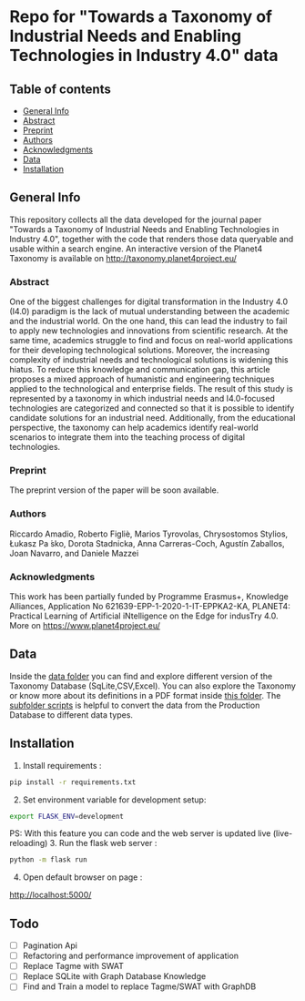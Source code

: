 # Repo for "Towards a Taxonomy of Industrial Needs and Enabling Technologies in Industry 4.0" data

## Table of contents
* [General Info](#general-info)
* [Abstract](#abstract)
* [Preprint](#preprint)
* [Authors](#authors)
* [Acknowledgments](#acknowledgments)
* [Data](#data)
* [Installation](#installation)



## General Info
This repository collects all the data developed for the journal paper "Towards a Taxonomy of Industrial Needs and Enabling Technologies in Industry 4.0", together with the code that renders those data queryable and usable within a search engine.
An interactive version of the Planet4 Taxonomy is available on http://taxonomy.planet4project.eu/

### Abstract 

One of the biggest challenges for digital transformation in the Industry 4.0 (I4.0) paradigm is the lack of mutual understanding between the academic and the industrial world. On the one hand, this can lead the industry to fail to apply new technologies and innovations from scientific research. At the same time, academics struggle to find and focus on real-world applications for their developing technological solutions. Moreover, the increasing complexity of industrial needs and technological solutions is widening this hiatus. To reduce this knowledge and communication gap, this article proposes a mixed approach of humanistic and engineering techniques applied to the technological and enterprise fields. The result of this study is represented by a taxonomy in which industrial needs and I4.0-focused technologies are categorized and connected so that it is possible to identify candidate solutions for an industrial need. Additionally, from the educational perspective, the taxonomy can help academics identify real-world scenarios to integrate them into the teaching process of digital technologies.


### Preprint 
The preprint version of the paper will be soon available.

### Authors

Riccardo Amadio, Roberto Figliè, Marios Tyrovolas, Chrysostomos Stylios, Łukasz Pa ́sko, Dorota Stadnicka, Anna Carreras-Coch, Agustín Zaballos, Joan
Navarro, and Daniele Mazzei 

### Acknowledgments
This work has been partially funded by Programme Erasmus+, Knowledge Alliances, Application No 621639-EPP-1-2020-1-IT-EPPKA2-KA, PLANET4: Practical Learning of Artificial iNtelligence on the Edge for indusTry 4.0.
More on https://www.planet4project.eu/

## Data 

Inside the [data folder](data/) you can find and explore different version of the Taxonomy Database (SqLite,CSV,Excel).
You can also explore the Taxonomy or know more about its definitions in a PDF format inside [this folder](data/PDF_versions/).
The [subfolder scripts](data/scripts/) is helpful to convert the data from the Production Database to different data types.



## Installation
1. Install requirements : 
```bash
pip install -r requirements.txt
```
2. Set environment variable  for development setup:
```bash
export FLASK_ENV=development 
```
PS: With this feature you can code and the web server is updated live (live-reloading)
3. Run the flask web server :
```bash
python -m flask run 
```
4. Open default browser on page : 

[http://localhost:5000/](http://localhost:5000/)





## Todo

- [ ] Pagination Api
- [ ] Refactoring and performance improvement of application
- [ ] Replace Tagme with SWAT
- [ ] Replace SQLite with Graph Database Knowledge
- [ ] Find and Train a model to replace Tagme/SWAT with GraphDB
